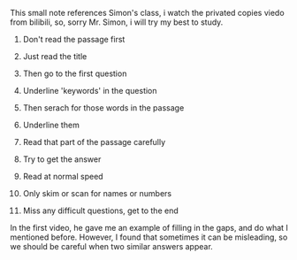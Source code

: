This small note references Simon's class, i watch the privated copies viedo from bilibili, so, sorry Mr. Simon, i will try my best to study.

1. Don't read the passage first
2. Just read the title
3. Then go to the first question
4. Underline 'keywords' in the question
5. Then serach for those words in the passage
6. Underline them
7. Read that part of the passage carefully
8. Try to get the answer



1. Read at normal speed
2. Only skim or scan for names or numbers
3. Miss any difficult questions, get to the end



In the first video, he gave me an example of filling in the gaps, and do what I mentioned before. However, I found that sometimes it can be misleading, so we should be careful when two similar answers appear.